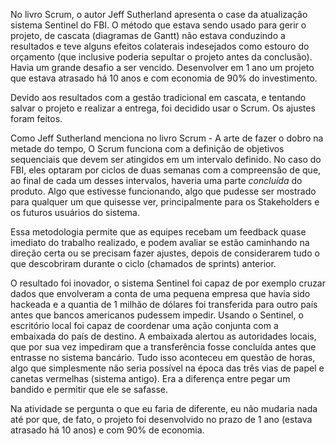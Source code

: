 No livro Scrum, o autor Jeff Sutherland apresenta o case da atualização sistema Sentinel do FBI.
O método que estava sendo usado para gerir o projeto, de cascata (diagramas de Gantt) não estava conduzindo a resultados e teve alguns efeitos colaterais indesejados como estouro do orçamento (que inclusive poderia sepultar o projeto antes da conclusão). Havia um grande desafio a ser vencido. Desenvolver em 1 ano um projeto que estava atrasado há 10 anos e com economia de 90% do investimento.



Devido aos resultados com a gestão tradicional em cascata, e tentando salvar o projeto e realizar a entrega, foi decidido usar o Scrum. Os ajustes foram feitos.

Como Jeff Sutherland menciona no livro Scrum - A arte de fazer o dobro na metade do tempo, O Scrum funciona com a definição de objetivos sequenciais que devem ser atingidos em um intervalo definido. No caso do FBI, eles optaram por ciclos de duas semanas com a compreensão de que, ao final de cada um desses intervalos, haveria uma parte *concluída* do produto. Algo que estivesse funcionando, algo que pudesse ser mostrado para qualquer um que quisesse ver, principalmente para os Stakeholders e os futuros usuários do sistema.

Essa metodologia permite que as equipes recebam um feedback quase imediato do trabalho realizado, e podem avaliar se estão caminhando na direção certa ou se precisam fazer ajustes, depois de considerarem tudo o que descobriram durante o ciclo (chamados de sprints) anterior.

O resultado foi inovador, o sistema Sentinel foi capaz de por exemplo cruzar dados que envolveram a conta de uma pequena empresa que havia sido hackeada e a quantia de 1 milhão de dólares foi transferida para outro país antes que bancos americanos pudessem impedir. Usando o Sentinel, o escritório local foi capaz de coordenar uma ação conjunta com a embaixada do país de destino. A embaixada alertou as autoridades locais, que por sua vez impediram que a transferência fosse concluída antes que entrasse no sistema bancário. Tudo isso aconteceu em questão de horas, algo que simplesmente não seria possível na época das três vias de papel e canetas vermelhas (sistema antigo). Era a diferença entre pegar um bandido e permitir que ele se safasse.



Na atividade se pergunta o que eu faria de diferente, eu não mudaria nada até por que, de fato, o projeto foi desenvolvido no prazo de 1 ano (estava atrasado há 10 anos) e com 90% de economia.
